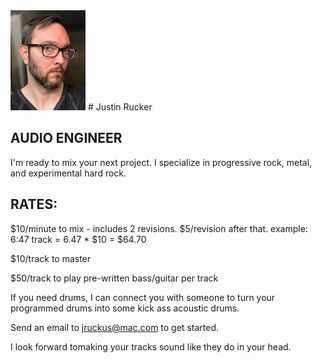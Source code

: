 <img src="/images/me.jpg"  width="120" >
# Justin Rucker

## AUDIO ENGINEER 

I'm ready to mix your next project. I specialize in progressive rock, metal, and experimental hard rock.


## RATES:
$10/minute to mix - includes 2 revisions. $5/revision after that. example: 6:47 track = 6.47 * $10 = $64.70  

$10/track to master

$50/track to play pre-written bass/guitar per track

If you need drums, I can connect you with someone to turn your programmed drums into some kick ass acoustic drums. 

Send an email to [jruckus@mac.com](jruckus@mac.com) to get started.

I look forward tomaking your tracks sound like they do in your head.
